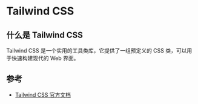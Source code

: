 # Tailwind CSS

## 什么是 Tailwind CSS

Tailwind CSS 是一个实用的工具类库，它提供了一组预定义的 CSS 类，可以用于快速构建现代的 Web 界面。

## 参考

- [Tailwind CSS 官方文档](https://tailwindcss.com/docs/installation)
